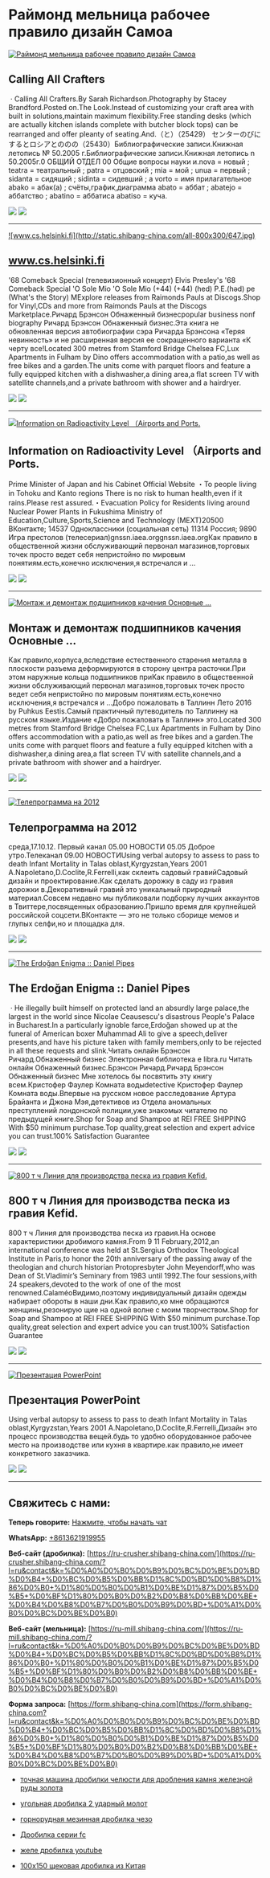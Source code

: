 # Раймонд мельница рабочее правило дизайн Самоа

<a href="https://swt.shibang-china.com/?l=ru&img&k=%D0%A0%D0%B0%D0%B9%D0%BC%D0%BE%D0%BD%D0%B4+%D0%BC%D0%B5%D0%BB%D1%8C%D0%BD%D0%B8%D1%86%D0%B0+%D1%80%D0%B0%D0%B1%D0%BE%D1%87%D0%B5%D0%B5+%D0%BF%D1%80%D0%B0%D0%B2%D0%B8%D0%BB%D0%BE+%D0%B4%D0%B8%D0%B7%D0%B0%D0%B9%D0%BD+%D0%A1%D0%B0%D0%BC%D0%BE%D0%B0" target="_blank">![Раймонд мельница рабочее правило дизайн Самоа](http://static.shibang-china.com/all-800x300/1465.jpg)</a>

## Calling All Crafters
&nbsp;&#0183;&#32;Calling All Crafters.By Sarah Richardson.Photography by Stacey Brandford.Posted on.The Look.Instead of customizing your craft area with built in solutions,maintain maximum flexibility.Free standing desks (which are actually kitchen islands complete with butcher block tops) can be rearranged and offer pleanty of seating.And.（と）（25429） センターのびにするとロシアとののの（25430）Библиографические записи.Книжная летопись № 50.2005 г.Библиографические записи.Книжная летопись n 50.2005г.0 ОБЩИЙ ОТДЕЛ 00 Общие вопросы науки и.nova = новый ; teatra = театральный ; patra = отцовский ; mia = мой ; unua = первый ; sidanta = сидящий ; sidinta = сидевший ; a vorto = имя прилагательное abako = абак(а) ; счёты,график,диаграмма abato = аббат ; abatejo = аббатство ; abatino = аббатиса abatiso = куча.


<a href="https://whatsapp.shibangsoft.com/WhatsApp.php" target="_blank" title="WhatsApp">![](http://static.shibang-china.com/icon/whatsapp.png)</a> <a href="https://swt.shibang-china.com/?l=ru&icon&k=%D0%A0%D0%B0%D0%B9%D0%BC%D0%BE%D0%BD%D0%B4+%D0%BC%D0%B5%D0%BB%D1%8C%D0%BD%D0%B8%D1%86%D0%B0+%D1%80%D0%B0%D0%B1%D0%BE%D1%87%D0%B5%D0%B5+%D0%BF%D1%80%D0%B0%D0%B2%D0%B8%D0%BB%D0%BE+%D0%B4%D0%B8%D0%B7%D0%B0%D0%B9%D0%BD+%D0%A1%D0%B0%D0%BC%D0%BE%D0%B0" target="_blank">![](http://static.shibang-china.com/icon/chat-ru.png)</a>

---

<a href="https://swt.shibang-china.com/?l=ru&img&k=%D0%A0%D0%B0%D0%B9%D0%BC%D0%BE%D0%BD%D0%B4+%D0%BC%D0%B5%D0%BB%D1%8C%D0%BD%D0%B8%D1%86%D0%B0+%D1%80%D0%B0%D0%B1%D0%BE%D1%87%D0%B5%D0%B5+%D0%BF%D1%80%D0%B0%D0%B2%D0%B8%D0%BB%D0%BE+%D0%B4%D0%B8%D0%B7%D0%B0%D0%B9%D0%BD+%D0%A1%D0%B0%D0%BC%D0%BE%D0%B0" target="_blank">![www.cs.helsinki.fi](http://static.shibang-china.com/all-800x300/647.jpg)</a>

## www.cs.helsinki.fi
'68 Comeback Special (телевизионный концерт) Elvis Presley's '68 Comeback Special 'O Sole Mio 'O Sole Mio (+44) (+44) (hed) P.E.(həd) pe (What's the Story) MExplore releases from Raimonds Pauls at Discogs.Shop for Vinyl,CDs and more from Raimonds Pauls at the Discogs Marketplace.Ричард Брэнсон Обнаженный бизнесpopular business nonf biography Ричард Брэнсон Обнаженный бизнес.Эта книга не обновленная версия автобиографии сэра Ричарда Брэнсона &#171;Теряя невинность&#187; и не расширенная версия ее сокращенного варианта &#171;К черту все!Located 300 metres from Stamford Bridge Chelsea FC,Lux Apartments in Fulham by Dino offers accommodation with a patio,as well as free bikes and a garden.The units come with parquet floors and feature a fully equipped kitchen with a dishwasher,a dining area,a flat screen TV with satellite channels,and a private bathroom with shower and a hairdryer.


<a href="https://whatsapp.shibangsoft.com/WhatsApp.php" target="_blank" title="WhatsApp">![](http://static.shibang-china.com/icon/whatsapp.png)</a> <a href="https://swt.shibang-china.com/?l=ru&icon&k=%D0%A0%D0%B0%D0%B9%D0%BC%D0%BE%D0%BD%D0%B4+%D0%BC%D0%B5%D0%BB%D1%8C%D0%BD%D0%B8%D1%86%D0%B0+%D1%80%D0%B0%D0%B1%D0%BE%D1%87%D0%B5%D0%B5+%D0%BF%D1%80%D0%B0%D0%B2%D0%B8%D0%BB%D0%BE+%D0%B4%D0%B8%D0%B7%D0%B0%D0%B9%D0%BD+%D0%A1%D0%B0%D0%BC%D0%BE%D0%B0" target="_blank">![](http://static.shibang-china.com/icon/chat-ru.png)</a>

---

<a href="https://swt.shibang-china.com/?l=ru&img&k=%D0%A0%D0%B0%D0%B9%D0%BC%D0%BE%D0%BD%D0%B4+%D0%BC%D0%B5%D0%BB%D1%8C%D0%BD%D0%B8%D1%86%D0%B0+%D1%80%D0%B0%D0%B1%D0%BE%D1%87%D0%B5%D0%B5+%D0%BF%D1%80%D0%B0%D0%B2%D0%B8%D0%BB%D0%BE+%D0%B4%D0%B8%D0%B7%D0%B0%D0%B9%D0%BD+%D0%A1%D0%B0%D0%BC%D0%BE%D0%B0" target="_blank">![Information on Radioactivity Level （Airports and Ports.](http://static.shibang-china.com/all-800x300/1090.jpg)</a>

## Information on Radioactivity Level （Airports and Ports.
Prime Minister of Japan and his Cabinet Official Website ・To people living in Tohoku and Kanto regions There is no risk to human health,even if it rains.Please rest assured.・Evacuation Policy for Residents living around Nuclear Power Plants in Fukushima Ministry of Education,Culture,Sports,Science and Technology (MEXT)20500 ВКонтакте; 14537 Одноклассники (социальная сеть) 11314 Россия; 9890 Игра престолов (телесериал)gnssn.iaea.orggnssn.iaea.orgКак правило в общественной жизни обслуживающий первонал магазинов,торговых точек просто ведет себя непристойно по мировым понятиям.есть,конечно исключения,я встречался и …


<a href="https://whatsapp.shibangsoft.com/WhatsApp.php" target="_blank" title="WhatsApp">![](http://static.shibang-china.com/icon/whatsapp.png)</a> <a href="https://swt.shibang-china.com/?l=ru&icon&k=%D0%A0%D0%B0%D0%B9%D0%BC%D0%BE%D0%BD%D0%B4+%D0%BC%D0%B5%D0%BB%D1%8C%D0%BD%D0%B8%D1%86%D0%B0+%D1%80%D0%B0%D0%B1%D0%BE%D1%87%D0%B5%D0%B5+%D0%BF%D1%80%D0%B0%D0%B2%D0%B8%D0%BB%D0%BE+%D0%B4%D0%B8%D0%B7%D0%B0%D0%B9%D0%BD+%D0%A1%D0%B0%D0%BC%D0%BE%D0%B0" target="_blank">![](http://static.shibang-china.com/icon/chat-ru.png)</a>

---

<a href="https://swt.shibang-china.com/?l=ru&img&k=%D0%A0%D0%B0%D0%B9%D0%BC%D0%BE%D0%BD%D0%B4+%D0%BC%D0%B5%D0%BB%D1%8C%D0%BD%D0%B8%D1%86%D0%B0+%D1%80%D0%B0%D0%B1%D0%BE%D1%87%D0%B5%D0%B5+%D0%BF%D1%80%D0%B0%D0%B2%D0%B8%D0%BB%D0%BE+%D0%B4%D0%B8%D0%B7%D0%B0%D0%B9%D0%BD+%D0%A1%D0%B0%D0%BC%D0%BE%D0%B0" target="_blank">![Монтаж и демонтаж подшипников качения Основные …](http://static.shibang-china.com/all-800x300/1260.jpg)</a>

## Монтаж и демонтаж подшипников качения Основные …
Как правило,корпуса,вследствие естественного старения металла в плоскости разъема деформируются в сторону центра расточки.При этом наружные кольца подшипников приКак правило в общественной жизни обслуживающий первонал магазинов,торговых точек просто ведет себя непристойно по мировым понятиям.есть,конечно исключения,я встречался и …Добро пожаловать в Таллинн Лето 2016 by Puhkus Eestis.Самый практичный путеводитель по Таллинну на русском языке.Издание &#171;Добро пожаловать в Таллинн&#187; это.Located 300 metres from Stamford Bridge Chelsea FC,Lux Apartments in Fulham by Dino offers accommodation with a patio,as well as free bikes and a garden.The units come with parquet floors and feature a fully equipped kitchen with a dishwasher,a dining area,a flat screen TV with satellite channels,and a private bathroom with shower and a hairdryer.


<a href="https://whatsapp.shibangsoft.com/WhatsApp.php" target="_blank" title="WhatsApp">![](http://static.shibang-china.com/icon/whatsapp.png)</a> <a href="https://swt.shibang-china.com/?l=ru&icon&k=%D0%A0%D0%B0%D0%B9%D0%BC%D0%BE%D0%BD%D0%B4+%D0%BC%D0%B5%D0%BB%D1%8C%D0%BD%D0%B8%D1%86%D0%B0+%D1%80%D0%B0%D0%B1%D0%BE%D1%87%D0%B5%D0%B5+%D0%BF%D1%80%D0%B0%D0%B2%D0%B8%D0%BB%D0%BE+%D0%B4%D0%B8%D0%B7%D0%B0%D0%B9%D0%BD+%D0%A1%D0%B0%D0%BC%D0%BE%D0%B0" target="_blank">![](http://static.shibang-china.com/icon/chat-ru.png)</a>

---

<a href="https://swt.shibang-china.com/?l=ru&img&k=%D0%A0%D0%B0%D0%B9%D0%BC%D0%BE%D0%BD%D0%B4+%D0%BC%D0%B5%D0%BB%D1%8C%D0%BD%D0%B8%D1%86%D0%B0+%D1%80%D0%B0%D0%B1%D0%BE%D1%87%D0%B5%D0%B5+%D0%BF%D1%80%D0%B0%D0%B2%D0%B8%D0%BB%D0%BE+%D0%B4%D0%B8%D0%B7%D0%B0%D0%B9%D0%BD+%D0%A1%D0%B0%D0%BC%D0%BE%D0%B0" target="_blank">![Телепрограмма на 2012](http://static.shibang-china.com/all-800x300/251.jpg)</a>

## Телепрограмма на 2012
среда,17.10.12.  Первый канал 05.00 НОВОСТИ 05.05 Доброе утро.Телеканал 09.00 НОВОСТИUsing verbal autopsy to assess to pass to death Infant Mortality in Talas oblast,Kyrgyzstan,Years 2001 A.Napoletano,D.Coclite,R.Ferrelli,как склеить садовый гравийСадовый дизайн и проектирование.Как сделать дорожку в саду из гравия дорожки в.Декоративный гравий это уникальный природный материал.Совсем недавно мы публиковали подборку лучших аккаунтов в Твиттере,посвященных образованию.Пришло время для крупнейшей российской соцсети.ВКонтакте — это не только сборище мемов и глупых селфи,но и площадка для.


<a href="https://whatsapp.shibangsoft.com/WhatsApp.php" target="_blank" title="WhatsApp">![](http://static.shibang-china.com/icon/whatsapp.png)</a> <a href="https://swt.shibang-china.com/?l=ru&icon&k=%D0%A0%D0%B0%D0%B9%D0%BC%D0%BE%D0%BD%D0%B4+%D0%BC%D0%B5%D0%BB%D1%8C%D0%BD%D0%B8%D1%86%D0%B0+%D1%80%D0%B0%D0%B1%D0%BE%D1%87%D0%B5%D0%B5+%D0%BF%D1%80%D0%B0%D0%B2%D0%B8%D0%BB%D0%BE+%D0%B4%D0%B8%D0%B7%D0%B0%D0%B9%D0%BD+%D0%A1%D0%B0%D0%BC%D0%BE%D0%B0" target="_blank">![](http://static.shibang-china.com/icon/chat-ru.png)</a>

---

<a href="https://swt.shibang-china.com/?l=ru&img&k=%D0%A0%D0%B0%D0%B9%D0%BC%D0%BE%D0%BD%D0%B4+%D0%BC%D0%B5%D0%BB%D1%8C%D0%BD%D0%B8%D1%86%D0%B0+%D1%80%D0%B0%D0%B1%D0%BE%D1%87%D0%B5%D0%B5+%D0%BF%D1%80%D0%B0%D0%B2%D0%B8%D0%BB%D0%BE+%D0%B4%D0%B8%D0%B7%D0%B0%D0%B9%D0%BD+%D0%A1%D0%B0%D0%BC%D0%BE%D0%B0" target="_blank">![The Erdoğan Enigma :: Daniel Pipes](http://static.shibang-china.com/all-800x300/802.jpg)</a>

## The Erdoğan Enigma :: Daniel Pipes
&nbsp;&#0183;&#32;He illegally built himself on protected land an absurdly large palace,the largest in the world since Nicolae Ceausescu's disastrous People's Palace in Bucharest.In a particularly ignoble farce,Erdoğan showed up at the funeral of American boxer Muhammad Ali to give a speech,deliver presents,and have his picture taken with family members,only to be rejected in all these requests and slink.Читать онлайн Брэнсон Ричард.Обнаженный бизнес Электронная библиотека e libra.ru Читать онлайн Обнаженный бизнес.Брэнсон Ричард.Ричард Брэнсон Обнаженный бизнес Мне хотелось бы посвятить эту книгу всем.Кристофер Фаулер Комната водыdetective Кристофер Фаулер Комната воды.Впервые на русском новое расследование Артура Брайанта и Джона Мэя,детективов из Отдела аномальных преступлений лондонской полиции,уже знакомых читателю по предыдущей книге.Shop for Soap and Shampoo at REI FREE SHIPPING With $50 minimum purchase.Top quality,great selection and expert advice you can trust.100% Satisfaction Guarantee


<a href="https://whatsapp.shibangsoft.com/WhatsApp.php" target="_blank" title="WhatsApp">![](http://static.shibang-china.com/icon/whatsapp.png)</a> <a href="https://swt.shibang-china.com/?l=ru&icon&k=%D0%A0%D0%B0%D0%B9%D0%BC%D0%BE%D0%BD%D0%B4+%D0%BC%D0%B5%D0%BB%D1%8C%D0%BD%D0%B8%D1%86%D0%B0+%D1%80%D0%B0%D0%B1%D0%BE%D1%87%D0%B5%D0%B5+%D0%BF%D1%80%D0%B0%D0%B2%D0%B8%D0%BB%D0%BE+%D0%B4%D0%B8%D0%B7%D0%B0%D0%B9%D0%BD+%D0%A1%D0%B0%D0%BC%D0%BE%D0%B0" target="_blank">![](http://static.shibang-china.com/icon/chat-ru.png)</a>

---

<a href="https://swt.shibang-china.com/?l=ru&img&k=%D0%A0%D0%B0%D0%B9%D0%BC%D0%BE%D0%BD%D0%B4+%D0%BC%D0%B5%D0%BB%D1%8C%D0%BD%D0%B8%D1%86%D0%B0+%D1%80%D0%B0%D0%B1%D0%BE%D1%87%D0%B5%D0%B5+%D0%BF%D1%80%D0%B0%D0%B2%D0%B8%D0%BB%D0%BE+%D0%B4%D0%B8%D0%B7%D0%B0%D0%B9%D0%BD+%D0%A1%D0%B0%D0%BC%D0%BE%D0%B0" target="_blank">![800 т ч Линия для производства песка из гравия Kefid.](http://static.shibang-china.com/all-800x300/541.jpg)</a>

## 800 т ч Линия для производства песка из гравия Kefid.
800 т ч Линия для производства песка из гравия.На основе характеристики дробимого камня.From 9 11 February,2012,an international conference was held at St.Sergius Orthodox Theological Institute in Paris,to honor the 20th anniversary of the passing away of the theologian and church historian Protopresbyter John Meyendorff,who was Dean of St.Vladimir’s Seminary from 1983 until 1992.The four sessions,with 24 speakers,devoted to the work of one of the most renowned.Calam&#233;oВидимо,поэтому индивидуальный дизайн одежды набирает обороты в наши дни.Как правило,ко мне обращаются женщины,резонирую щие на одной волне с моим творчеством.Shop for Soap and Shampoo at REI FREE SHIPPING With $50 minimum purchase.Top quality,great selection and expert advice you can trust.100% Satisfaction Guarantee


<a href="https://whatsapp.shibangsoft.com/WhatsApp.php" target="_blank" title="WhatsApp">![](http://static.shibang-china.com/icon/whatsapp.png)</a> <a href="https://swt.shibang-china.com/?l=ru&icon&k=%D0%A0%D0%B0%D0%B9%D0%BC%D0%BE%D0%BD%D0%B4+%D0%BC%D0%B5%D0%BB%D1%8C%D0%BD%D0%B8%D1%86%D0%B0+%D1%80%D0%B0%D0%B1%D0%BE%D1%87%D0%B5%D0%B5+%D0%BF%D1%80%D0%B0%D0%B2%D0%B8%D0%BB%D0%BE+%D0%B4%D0%B8%D0%B7%D0%B0%D0%B9%D0%BD+%D0%A1%D0%B0%D0%BC%D0%BE%D0%B0" target="_blank">![](http://static.shibang-china.com/icon/chat-ru.png)</a>

---

<a href="https://swt.shibang-china.com/?l=ru&img&k=%D0%A0%D0%B0%D0%B9%D0%BC%D0%BE%D0%BD%D0%B4+%D0%BC%D0%B5%D0%BB%D1%8C%D0%BD%D0%B8%D1%86%D0%B0+%D1%80%D0%B0%D0%B1%D0%BE%D1%87%D0%B5%D0%B5+%D0%BF%D1%80%D0%B0%D0%B2%D0%B8%D0%BB%D0%BE+%D0%B4%D0%B8%D0%B7%D0%B0%D0%B9%D0%BD+%D0%A1%D0%B0%D0%BC%D0%BE%D0%B0" target="_blank">![Презентация PowerPoint](http://static.shibang-china.com/all-800x300/1129.jpg)</a>

## Презентация PowerPoint
Using verbal autopsy to assess to pass to death Infant Mortality in Talas oblast,Kyrgyzstan,Years 2001 A.Napoletano,D.Coclite,R.Ferrelli,Дизайн это процесс производства вещей.будь то удобно оборудованное рабочее место на производстве или кухня в квартире.как правило,не имеет конкретного заказчика.

<a href="https://whatsapp.shibangsoft.com/WhatsApp.php" target="_blank" title="WhatsApp">![](http://static.shibang-china.com/icon/whatsapp.png)</a> <a href="https://swt.shibang-china.com/?l=ru&icon&k=%D0%A0%D0%B0%D0%B9%D0%BC%D0%BE%D0%BD%D0%B4+%D0%BC%D0%B5%D0%BB%D1%8C%D0%BD%D0%B8%D1%86%D0%B0+%D1%80%D0%B0%D0%B1%D0%BE%D1%87%D0%B5%D0%B5+%D0%BF%D1%80%D0%B0%D0%B2%D0%B8%D0%BB%D0%BE+%D0%B4%D0%B8%D0%B7%D0%B0%D0%B9%D0%BD+%D0%A1%D0%B0%D0%BC%D0%BE%D0%B0" target="_blank">![](http://static.shibang-china.com/icon/chat-ru.png)</a>

---
## Свяжитесь с нами:

**Теперь говорите:** [Нажмите, чтобы начать чат](https://swt.shibang-china.com?l=ru&contact&k=%D0%A0%D0%B0%D0%B9%D0%BC%D0%BE%D0%BD%D0%B4+%D0%BC%D0%B5%D0%BB%D1%8C%D0%BD%D0%B8%D1%86%D0%B0+%D1%80%D0%B0%D0%B1%D0%BE%D1%87%D0%B5%D0%B5+%D0%BF%D1%80%D0%B0%D0%B2%D0%B8%D0%BB%D0%BE+%D0%B4%D0%B8%D0%B7%D0%B0%D0%B9%D0%BD+%D0%A1%D0%B0%D0%BC%D0%BE%D0%B0)

**WhatsApp:**  [+8613621919955](https://whatsapp.shibangsoft.com/WhatsApp.php)

**Веб-сайт (дробилка):** [https://ru-crusher.shibang-china.com/](https://ru-crusher.shibang-china.com/?l=ru&contact&k=%D0%A0%D0%B0%D0%B9%D0%BC%D0%BE%D0%BD%D0%B4+%D0%BC%D0%B5%D0%BB%D1%8C%D0%BD%D0%B8%D1%86%D0%B0+%D1%80%D0%B0%D0%B1%D0%BE%D1%87%D0%B5%D0%B5+%D0%BF%D1%80%D0%B0%D0%B2%D0%B8%D0%BB%D0%BE+%D0%B4%D0%B8%D0%B7%D0%B0%D0%B9%D0%BD+%D0%A1%D0%B0%D0%BC%D0%BE%D0%B0)

**Веб-сайт (мельница):** [https://ru-mill.shibang-china.com/](https://ru-mill.shibang-china.com/?l=ru&contact&k=%D0%A0%D0%B0%D0%B9%D0%BC%D0%BE%D0%BD%D0%B4+%D0%BC%D0%B5%D0%BB%D1%8C%D0%BD%D0%B8%D1%86%D0%B0+%D1%80%D0%B0%D0%B1%D0%BE%D1%87%D0%B5%D0%B5+%D0%BF%D1%80%D0%B0%D0%B2%D0%B8%D0%BB%D0%BE+%D0%B4%D0%B8%D0%B7%D0%B0%D0%B9%D0%BD+%D0%A1%D0%B0%D0%BC%D0%BE%D0%B0)

**Форма запроса:** [https://form.shibang-china.com](https://form.shibang-china.com?l=ru&contact&k=%D0%A0%D0%B0%D0%B9%D0%BC%D0%BE%D0%BD%D0%B4+%D0%BC%D0%B5%D0%BB%D1%8C%D0%BD%D0%B8%D1%86%D0%B0+%D1%80%D0%B0%D0%B1%D0%BE%D1%87%D0%B5%D0%B5+%D0%BF%D1%80%D0%B0%D0%B2%D0%B8%D0%BB%D0%BE+%D0%B4%D0%B8%D0%B7%D0%B0%D0%B9%D0%BD+%D0%A1%D0%B0%D0%BC%D0%BE%D0%B0)

* [точная машина дробилки челюсти для дробления камня железной руды золота](../122/%D1%82%D0%BE%D1%87%D0%BD%D0%B0%D1%8F%20%D0%BC%D0%B0%D1%88%D0%B8%D0%BD%D0%B0%20%D0%B4%D1%80%D0%BE%D0%B1%D0%B8%D0%BB%D0%BA%D0%B8%20%D1%87%D0%B5%D0%BB%D1%8E%D1%81%D1%82%D0%B8%20%D0%B4%D0%BB%D1%8F%20%D0%B4%D1%80%D0%BE%D0%B1%D0%BB%D0%B5%D0%BD%D0%B8%D1%8F%20%D0%BA%D0%B0%D0%BC%D0%BD%D1%8F%20%D0%B6%D0%B5%D0%BB%D0%B5%D0%B7%D0%BD%D0%BE%D0%B9%20%D1%80%D1%83%D0%B4%D1%8B%20%D0%B7%D0%BE%D0%BB%D0%BE%D1%82%D0%B0.md)

* [угольная дробилка 2 ударный молот](../123/%D1%83%D0%B3%D0%BE%D0%BB%D1%8C%D0%BD%D0%B0%D1%8F%20%D0%B4%D1%80%D0%BE%D0%B1%D0%B8%D0%BB%D0%BA%D0%B0%202%20%D1%83%D0%B4%D0%B0%D1%80%D0%BD%D1%8B%D0%B9%20%D0%BC%D0%BE%D0%BB%D0%BE%D1%82.md)

* [горнорудная мезинная дробилка чезо](../125/%D0%B3%D0%BE%D1%80%D0%BD%D0%BE%D1%80%D1%83%D0%B4%D0%BD%D0%B0%D1%8F%20%D0%BC%D0%B5%D0%B7%D0%B8%D0%BD%D0%BD%D0%B0%D1%8F%20%D0%B4%D1%80%D0%BE%D0%B1%D0%B8%D0%BB%D0%BA%D0%B0%20%D1%87%D0%B5%D0%B7%D0%BE.md)

* [Дробилка серии fc](../122/%D0%94%D1%80%D0%BE%D0%B1%D0%B8%D0%BB%D0%BA%D0%B0%20%D1%81%D0%B5%D1%80%D0%B8%D0%B8%20fc.md)

* [желе дробилка youtube](../122/%D0%B6%D0%B5%D0%BB%D0%B5%20%D0%B4%D1%80%D0%BE%D0%B1%D0%B8%D0%BB%D0%BA%D0%B0%20youtube.md)

* [100x150 щековая дробилка из Китая](../122/100x150%20%D1%89%D0%B5%D0%BA%D0%BE%D0%B2%D0%B0%D1%8F%20%D0%B4%D1%80%D0%BE%D0%B1%D0%B8%D0%BB%D0%BA%D0%B0%20%D0%B8%D0%B7%20%D0%9A%D0%B8%D1%82%D0%B0%D1%8F.md)